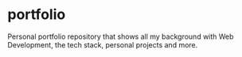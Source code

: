 # portfolio
Personal portfolio repository that shows all my background with Web Development, the tech stack, personal projects and more.
